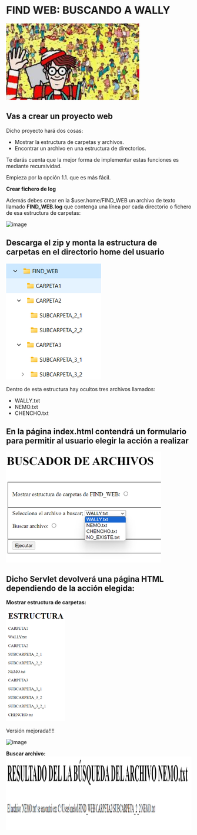 # FIND WEB: BUSCANDO A WALLY

![alt text](image.png)

## Vas a crear un proyecto web 

Dicho proyecto hará dos cosas:
- Mostrar la estructura de carpetas y archivos.
- Encontrar un archivo en una estructura de directorios.

Te darás cuenta que la mejor forma de implementar estas funciones es mediante recursividad.

Empieza por la opción 1.1. que es más fácil.

**Crear fichero de log**

Además debes crear en la $user.home/FIND_WEB un archivo de texto llamado **FIND_WEB.log** que contenga una línea por cada directorio o fichero de esa estructura de carpetas:

![image](https://github.com/profeMelola/Programacion-07-2023-24/assets/91023374/02cb1430-4827-4186-9613-65558f5d467a)


## Descarga el zip y monta la estructura de carpetas en el directorio home del usuario

![alt text](image-1.png)

Dentro de esta estructura hay ocultos tres archivos llamados:
- WALLY.txt
- NEMO.txt
- CHENCHO.txt


## En la página index.html contendrá un formulario para permitir al usuario elegir la acción a realizar

<img src="image-2.png" height="300px"/>

## Dicho Servlet devolverá una página HTML dependiendo de la acción elegida:

**Mostrar estructura de carpetas:**

<img src="image-3.png" height="300px"/>

Versión mejorada!!!!

![image](https://github.com/profeMelola/Programacion-07-2023-24/assets/91023374/d97de112-3172-4407-a0d3-321dbe25e44a)


**Buscar archivo:**
<img src="image-4.png" height="200px"/>
